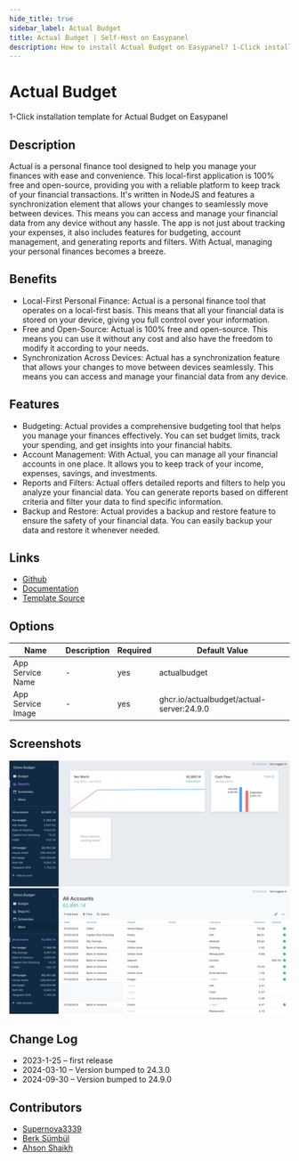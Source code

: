 ```yaml
---
hide_title: true
sidebar_label: Actual Budget
title: Actual Budget | Self-Host on Easypanel
description: How to install Actual Budget on Easypanel? 1-Click installation template for Actual Budget on Easypanel
---
```


<!-- generated -->

# Actual Budget

1-Click installation template for Actual Budget on Easypanel

## Description

Actual is a personal finance tool designed to help you manage your finances with ease and convenience. This local-first application is 100% free and open-source, providing you with a reliable platform to keep track of your financial transactions. It&#39;s written in NodeJS and features a synchronization element that allows your changes to seamlessly move between devices. This means you can access and manage your financial data from any device without any hassle. The app is not just about tracking your expenses, it also includes features for budgeting, account management, and generating reports and filters. With Actual, managing your personal finances becomes a breeze.

## Benefits

- Local-First Personal Finance: Actual is a personal finance tool that operates on a local-first basis. This means that all your financial data is stored on your device, giving you full control over your information.
- Free and Open-Source: Actual is 100% free and open-source. This means you can use it without any cost and also have the freedom to modify it according to your needs.
- Synchronization Across Devices: Actual has a synchronization feature that allows your changes to move between devices seamlessly. This means you can access and manage your financial data from any device.

## Features

- Budgeting: Actual provides a comprehensive budgeting tool that helps you manage your finances effectively. You can set budget limits, track your spending, and get insights into your financial habits.
- Account Management: With Actual, you can manage all your financial accounts in one place. It allows you to keep track of your income, expenses, savings, and investments.
- Reports and Filters: Actual offers detailed reports and filters to help you analyze your financial data. You can generate reports based on different criteria and filter your data to find specific information.
- Backup and Restore: Actual provides a backup and restore feature to ensure the safety of your financial data. You can easily backup your data and restore it whenever needed.

## Links

- [Github](https://github.com/actualbudget/actual)
- [Documentation](https://actualbudget.github.io/docs)
- [Template Source](https://github.com/easypanel-io/templates/tree/main/templates/actualbudget)

## Options

Name | Description | Required | Default Value
-|-|-|-
App Service Name | - | yes | actualbudget
App Service Image | - | yes | ghcr.io/actualbudget/actual-server:24.9.0

## Screenshots

![Actual Budget Screenshot](./assets/screenshot1.png)
![Actual Budget Screenshot](./assets/screenshot2.png)

## Change Log

- 2023-1-25 – first release
- 2024-03-10 – Version bumped to 24.3.0
- 2024-09-30 – Version bumped to 24.9.0

## Contributors

- [Supernova3339](https://github.com/Supernova3339)
- [Berk Sümbül](https://berksmbl.com)
- [Ahson Shaikh](https://github.com/MuhammadAhsanDonuts)
